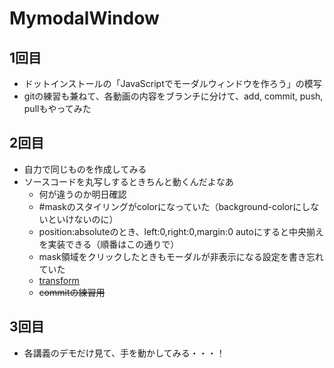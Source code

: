 # MymodalWindow

## 1回目
- ドットインストールの「JavaScriptでモーダルウィンドウを作ろう」の模写
- gitの練習も兼ねて、各動画の内容をブランチに分けて、add, commit, push, pullもやってみた

## 2回目
- 自力で同じものを作成してみる
- ソースコードを丸写しするときちんと動くんだよなあ
    - 何が違うのか明日確認
    - #maskのスタイリングがcolorになっていた（background-colorにしないといけないのに）
    - position:absoluteのとき、left:0,right:0,margin:0 autoにすると中央揃えを実装できる（順番はこの通りで）
    - mask領域をクリックしたときもモーダルが非表示になる設定を書き忘れていた
    - [transform][def]
    - ~~commitの練習用~~

[def]: https://developer.mozilla.org/ja/docs/Web/CSS/transform

## 3回目
- 各講義のデモだけ見て、手を動かしてみる・・・！